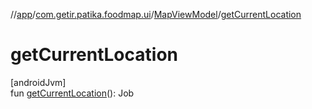 //[app](../../../index.md)/[com.getir.patika.foodmap.ui](../index.md)/[MapViewModel](index.md)/[getCurrentLocation](get-current-location.md)

# getCurrentLocation

[androidJvm]\
fun [getCurrentLocation](get-current-location.md)(): Job
